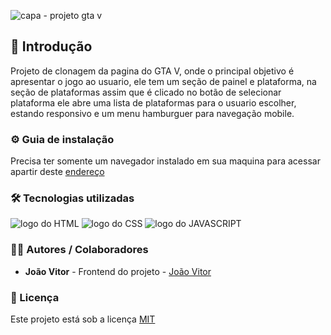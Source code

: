 ![capa - projeto gta v](https://github.com/JoaoVitor2004/projeto-gta-v/assets/143558833/6c0dd38c-bc8f-4060-8c63-5e2195b7c51a)

## 🎯 Introdução

Projeto de clonagem da pagina do GTA V, onde o principal objetivo é apresentar o jogo ao usuario, ele tem um seção de painel e plataforma, na seção de plataformas assim que é clicado no botão de selecionar plataforma ele abre uma lista de plataformas para o usuario escolher, estando responsivo e um menu hamburguer para navegação mobile.

### ⚙ Guia de instalação

Precisa ter somente um navegador instalado em sua maquina para acessar apartir deste [endereço](https://JoaoVitor.github.io/projeto-gta-v)

### 🛠 Tecnologias utilizadas

<div>
  <img src="https://img.shields.io/badge/HTML5-E34F26?style=for-the-badge&logo=html5&logoColor=white" alt="logo do HTML">
  <img src="https://img.shields.io/badge/CSS3-1572B6?style=for-the-badge&logo=css3&logoColor=white" alt="logo do CSS">
  <img src="https://img.shields.io/badge/JavaScript-F7DF1E?style=for-the-badge&logo=javascript&logoColor=black" alt="logo do JAVASCRIPT">
</div>

### 👨‍💻 Autores / Colaboradores

- **João Vitor** - Frontend do projeto - [João Vitor](https://www.linkedin.com/in/joão-vitor-souzaa)

### 📃 Licença

Este projeto está sob a licença [MIT]()

